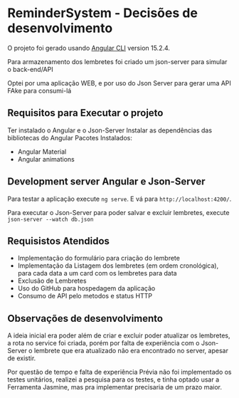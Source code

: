 # ReminderSystem - Decisões de desenvolvimento

O projeto foi gerado usando [Angular CLI](https://github.com/angular/angular-cli) version 15.2.4.

Para armazenamento dos lembretes foi criado um json-server para simular o back-end/API

Optei por uma aplicação WEB, e por uso do Json Server para gerar uma API FAke para consumi-lá

## Requisitos para Executar o projeto
Ter instalado o Angular e o Json-Server
Instalar as dependências das bibliotecas do Angular
Pacotes Instalados:
- Angular Material
- Angular animations

## Development server Angular e Json-Server

Para testar a aplicação execute `ng serve`. E vá para `http://localhost:4200/`.

Para executar o Json-Server para poder salvar e excluir lembretes, execute `json-server --watch db.json`

## Requisistos Atendidos
- Implementação do formulário para criação do lembrete
- Implementação da Listagem dos lembretes (em ordem cronológica), para cada data a um card com os lembretes para data
- Exclusão de Lembretes
- Uso do GitHub para hospedagem da aplicação
- Consumo de API pelo metodos e status HTTP

## Observações de desenvolvimento
A ideia inicial era poder além de criar e excluir poder atualizar os lembretes, a rota no service foi criada, porém por falta de experiência com o Json-Server o lembrete que era atualizado não era encontrado no server, apesar de existir.

Por questão de tempo e falta de experiência Prévia não foi implementado os testes unitários, realizei a pesquisa para os testes, e tinha optado usar a Ferramenta Jasmine, mas pra implementar precisaria de um prazo maior.